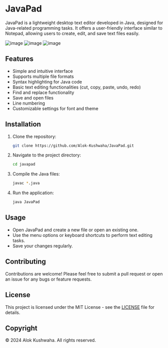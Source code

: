 # JavaPad

JavaPad is a lightweight desktop text editor developed in Java, designed for Java-related programming tasks. It offers a user-friendly interface similar to Notepad, allowing users to create, edit, and save text files easily.

![image](https://github.com/user-attachments/assets/c24cad5a-35ca-44a7-bf59-671bcde12611)
![image](https://github.com/user-attachments/assets/950fa2ef-5cf8-4fd2-b818-95284bbe691c)
![image](https://github.com/user-attachments/assets/a196e6f7-7a97-42f4-8c39-15c9ec107ff6)


## Features

- Simple and intuitive interface
- Supports multiple file formats
- Syntax highlighting for Java code
- Basic text editing functionalities (cut, copy, paste, undo, redo)
- Find and replace functionality
- Save and open files
- Line numbering
- Customizable settings for font and theme

## Installation

1. Clone the repository:
   ```bash
   git clone https://github.com/Alok-Kushwaha/JavaPad.git
   ```
2. Navigate to the project directory:
   ```bash
   cd javapad
   ```
3. Compile the Java files:
   ```bash
   javac *.java
   ```
4. Run the application:
   ```bash
   java JavaPad
   ```

## Usage

- Open JavaPad and create a new file or open an existing one.
- Use the menu options or keyboard shortcuts to perform text editing tasks.
- Save your changes regularly.

## Contributing

Contributions are welcome! Please feel free to submit a pull request or open an issue for any bugs or feature requests.

## License

This project is licensed under the MIT License - see the [LICENSE](LICENSE) file for details.

## Copyright

© 2024 Alok Kushwaha. All rights reserved.
